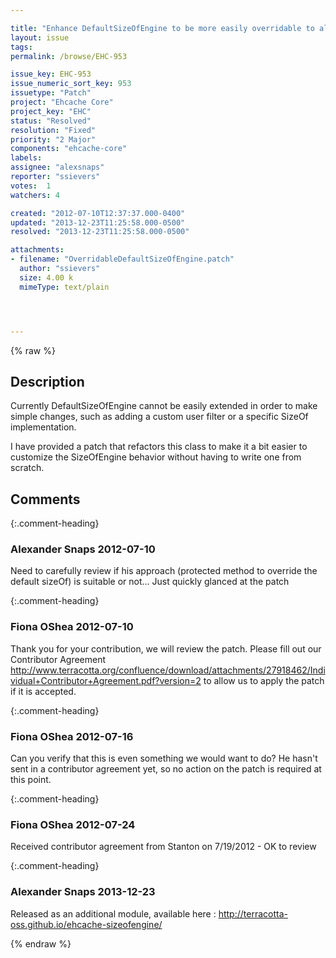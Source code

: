 ```yaml
---

title: "Enhance DefaultSizeOfEngine to be more easily overridable to allow for custom user filters and SizeOf implementations"
layout: issue
tags: 
permalink: /browse/EHC-953

issue_key: EHC-953
issue_numeric_sort_key: 953
issuetype: "Patch"
project: "Ehcache Core"
project_key: "EHC"
status: "Resolved"
resolution: "Fixed"
priority: "2 Major"
components: "ehcache-core"
labels: 
assignee: "alexsnaps"
reporter: "ssievers"
votes:  1
watchers: 4

created: "2012-07-10T12:37:37.000-0400"
updated: "2013-12-23T11:25:58.000-0500"
resolved: "2013-12-23T11:25:58.000-0500"

attachments:
- filename: "OverridableDefaultSizeOfEngine.patch"
  author: "ssievers"
  size: 4.00 k
  mimeType: text/plain




---
```


{% raw %}

## Description

<div markdown="1" class="description">

Currently DefaultSizeOfEngine cannot be easily extended in order to make simple changes, such as adding a custom user filter or a specific SizeOf implementation.

I have provided a patch that refactors this class to make it a bit easier to customize the SizeOfEngine behavior without having to write one from scratch.

</div>

## Comments


{:.comment-heading}
### **Alexander Snaps** <span class="date">2012-07-10</span>

<div markdown="1" class="comment">

Need to carefully review if his approach (protected method to override the default sizeOf) is suitable or not... Just quickly glanced at the patch 

</div>


{:.comment-heading}
### **Fiona OShea** <span class="date">2012-07-10</span>

<div markdown="1" class="comment">

Thank you for your contribution, we will review the patch.
Please fill out our Contributor Agreement http://www.terracotta.org/confluence/download/attachments/27918462/Individual+Contributor+Agreement.pdf?version=2 to allow us to apply the patch if it is accepted.


</div>


{:.comment-heading}
### **Fiona OShea** <span class="date">2012-07-16</span>

<div markdown="1" class="comment">

Can you verify that this is even something we would want to do?
He hasn't sent in a contributor agreement yet, so no action on the patch is required at this point.

</div>


{:.comment-heading}
### **Fiona OShea** <span class="date">2012-07-24</span>

<div markdown="1" class="comment">

Received contributor agreement from Stanton on 7/19/2012 - OK to review 

</div>


{:.comment-heading}
### **Alexander Snaps** <span class="date">2013-12-23</span>

<div markdown="1" class="comment">

Released as an additional module, available here :
http://terracotta-oss.github.io/ehcache-sizeofengine/

</div>



{% endraw %}
